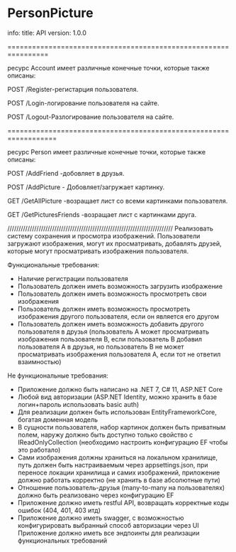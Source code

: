 # PersonPicture
info:
  title: API
  version: 1.0.0


  ================================================================
  
  ресурс Account имеет различные конечные точки, которые также описаны:

 POST /Register-регистарция пользователя.
 
 POST /Login-логирование пользователя на сайте.
 
 POST /Logout-Разлогирование пользователя на сайте.


 ==================================================================

 ресурс Person имеет различные конечные точки, которые также описаны:
 

 POST /AddFriend -добовляет в друзья.
 
 POST /AddPicture - Добовляет/загружает картинку.
 
 GET  /GetAllPicture -возращает лист со всеми картинками пользователя.
 
 GET  /GetPicturesFriends -возращает лист с картинками друга.

 //////////////////////////////////////////////////////////////////////////
 Реализовать систему сохранения и просмотра изображений.
 Пользователи загружают изображения, могут их просматривать, 
добавлять друзей, которые могут просматривать изображения пользователя.

Функциональные требования:
- Наличие регистрации пользователя
- Пользователь должен иметь возможность загрузить изображение
- Пользователь должен иметь возможность просмотреть свои изображения
- Пользователь должен иметь возможность просмотреть изображения другого пользователя, если он является его другом
- Пользователь должен иметь возможность добавить другого пользователя в друзья 
(пользователь А может просматривать изображения пользователя B, если пользователь B добавил пользователя А в друзья, 
но пользователь B не может просматривать изображения пользователя А, если тот не ответил взаимностью)

Не функциональные требования:
- Приложение должно быть написано на .NET 7, C# 11, ASP.NET Core
- Любой вид авторизации (ASP.NET Identity, можно хранить в базе логин+пароль использовать basic auth)
- Для реализации должен быть использован EntityFrameworkCore, богатая доменная модель
- В сущности пользователя, набор картинок должен быть приватным полем, наружу должно быть доступно только свойство с IReadOnlyCollection (необходимо настроить конфигурацию EF чтобы это работало)
- Сами изображения должны храниться на локальном хранилище, путь должен быть настраиваемым через appsettings.json, при переносе локации хранилища и самих изображений, приложение должно работать корректно (не хранить в базе абсолютные пути)
- Отношение пользователь-друзья (many-to-many на пользователях) должно быть реализовано через конфигурацию EF
- Приложение должно иметь restful API, возвращать корректные коды ошибок (404, 401, 403 итд)
- Приложение должно иметь swagger, с возможностью конфигурировать выбранный способ авторизации через UI
Приложение должно иметь все эндпоинты для реализации функциональных требований
